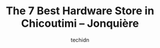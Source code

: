 ---
layout: ampstory
image: https://i0.wp.com/www.auto.or.id/wp-content/uploads/2023/06/rc3a9nocentre-rdb-0-chicoutimi-jonquic3a8re-1686327546.jpeg?resize=640,853
author: techidn
featured: false
description: Chicoutimi – Jonquière, Quebec, Canada is a haven for Hardware Store enthusiasts, boasting an impressive array of 7 top-notch establishments. Whether youre a seasoned connoisseur or simp
title: The 7 Best Hardware Store in Chicoutimi – Jonquière
cover:
   title: The 7 Best Hardware Store in Chicoutimi – Jonquière
   subtitle: AUTO.OR.ID
   background: https://www.auto.or.id/wp-content/uploads/2023/06/rc3a9nocentre-rdb-0-chicoutimi-jonquic3a8re-1686327546.jpeg

pages: 
 - layout: thirds
   top: <h1>#1 Potvin & Bouchard</h1>
   bottom: "<p>Excellent service!</p>"
   background: https://www.auto.or.id/wp-content/uploads/2023/06/rc3a9nocentre-rdb-1-chicoutimi-jonquic3a8re-1686327548.jpeg
   backgroundblur: true
 - layout: thirds
   top: <h1>#2 Canac</h1>
   bottom: "<p>2061 Bd Talbot, Chicoutimi, QC G7H 8B2, Canada</p>"
   background: https://www.auto.or.id/wp-content/uploads/2023/06/rc3a9nocentre-rdb-2-chicoutimi-jonquic3a8re-1686327548.jpeg
   cta:
      link: https://www.auto.or.id/the-7-best-hardware-store-in-chicoutimi-jonquiere/
      text: The 7 Best Hardware Store in Chicoutimi – Jonquière
 - layout: thirds
   top: <h1>#3 Canac</h1>
   bottom: "<p>3205 Royaume Blvd, Jonquière, Quebec G7T 0B2, Canada</p>"
   background: https://images.unsplash.com/photo-1632275228556-6d7878f59eea?ixlib=rb-4.0.3&ixid=MnwxMjA3fDB8MHxwaG90by1wYWdlfHx8fGVufDB8fHx8&auto=format&fit=crop&w=640&h=853&q=80
   cta:
      link: https://www.auto.or.id/the-7-best-hardware-store-in-chicoutimi-jonquiere/
      text: The 7 Best Hardware Store in Chicoutimi – Jonquière
 - layout: thirds
   top: <h1>#4 Nutrinor Ferme & Maison</h1>
   bottom: "<p>2000 Bd Talbot, Chicoutimi, QC G7H 7Y2, Canada</p>"
   background: https://images.unsplash.com/photo-1629935643068-f5b616b00655?ixlib=rb-4.0.3&ixid=MnwxMjA3fDB8MHxwaG90by1wYWdlfHx8fGVufDB8fHx8&auto=format&fit=crop&w=640&h=853&q=80
   cta:
      link: https://www.auto.or.id/the-7-best-hardware-store-in-chicoutimi-jonquiere/
      text: The 7 Best Hardware Store in Chicoutimi – Jonquière
 - layout: thirds
   top: <h1>#5 BMR Brideco St-Honoré (Saguenay)</h1>
   bottom: "<p>3000 Bd Martel, Saint-Honoré, QC G0V 1L0, Canada</p>"
   background: https://images.unsplash.com/photo-1592032857148-5658283bb67b?ixlib=rb-4.0.3&ixid=MnwxMjA3fDB8MHxwaG90by1wYWdlfHx8fGVufDB8fHx8&auto=format&fit=crop&w=640&h=853&q=80
   cta:
      link: https://www.auto.or.id/the-7-best-hardware-store-in-chicoutimi-jonquiere/
      text: The 7 Best Hardware Store in Chicoutimi – Jonquière
 - layout: thirds
   top: <h1>#6 Centre De Renovation Fds Inc.</h1>
   bottom: "<p>3460 Boulevard St François, Jonquière, QC G7X 8L3, Canada</p>"
   background: https://images.unsplash.com/photo-1610475426780-97170243d2c7?ixlib=rb-4.0.3&ixid=MnwxMjA3fDB8MHxwaG90by1wYWdlfHx8fGVufDB8fHx8&auto=format&fit=crop&w=640&h=853&q=80
   cta:
      link: https://www.auto.or.id/the-7-best-hardware-store-in-chicoutimi-jonquiere/
      text: The 7 Best Hardware Store in Chicoutimi – Jonquière
 - layout: thirds
   top: <h1>#7 Rénocentre RDB</h1>
   bottom: "<p>55 Rue Néron, Chicoutimi, QC G7H 8B7, Canada</p>"
   background: https://images.unsplash.com/photo-1639927664632-c080477d9fe5?ixlib=rb-4.0.3&ixid=MnwxMjA3fDB8MHxwaG90by1wYWdlfHx8fGVufDB8fHx8&auto=format&fit=crop&w=640&h=853&q=80
   cta:
      link: https://www.auto.or.id/the-7-best-hardware-store-in-chicoutimi-jonquiere/
      text: The 7 Best Hardware Store in Chicoutimi – Jonquière
 - layout: thirds
   middle: Continue reading...
   background: https://images.unsplash.com/photo-1653047256226-ab0d16c758d5?ixlib=rb-4.0.3&ixid=MnwxMjA3fDB8MHxwaG90by1wYWdlfHx8fGVufDB8fHx8&auto=format&fit=crop&w=640&h=853&q=80
   cta:
      link: https://www.auto.or.id/the-7-best-hardware-store-in-chicoutimi-jonquiere/
      text: The 7 Best Hardware Store in Chicoutimi – Jonquière

---